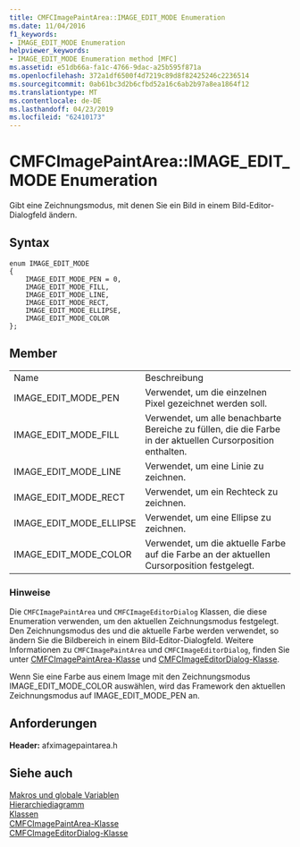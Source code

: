 ```yaml
---
title: CMFCImagePaintArea::IMAGE_EDIT_MODE Enumeration
ms.date: 11/04/2016
f1_keywords:
- IMAGE_EDIT_MODE Enumeration
helpviewer_keywords:
- IMAGE_EDIT_MODE Enumeration method [MFC]
ms.assetid: e51db66a-fa1c-4766-9dac-a25b595f871a
ms.openlocfilehash: 372a1df6500f4d7219c89d8f82425246c2236514
ms.sourcegitcommit: 0ab61bc3d2b6cfbd52a16c6ab2b97a8ea1864f12
ms.translationtype: MT
ms.contentlocale: de-DE
ms.lasthandoff: 04/23/2019
ms.locfileid: "62410173"
---
```

# <a name="cmfcimagepaintareaimageeditmode-enumeration"></a>CMFCImagePaintArea::IMAGE_EDIT_MODE Enumeration

Gibt eine Zeichnungsmodus, mit denen Sie ein Bild in einem Bild-Editor-Dialogfeld ändern.

## <a name="syntax"></a>Syntax

```
enum IMAGE_EDIT_MODE
{
    IMAGE_EDIT_MODE_PEN = 0,
    IMAGE_EDIT_MODE_FILL,
    IMAGE_EDIT_MODE_LINE,
    IMAGE_EDIT_MODE_RECT,
    IMAGE_EDIT_MODE_ELLIPSE,
    IMAGE_EDIT_MODE_COLOR
};
```

## <a name="members"></a>Member

|||
|-|-|
|Name|Beschreibung|
|IMAGE_EDIT_MODE_PEN|Verwendet, um die einzelnen Pixel gezeichnet werden soll.|
|IMAGE_EDIT_MODE_FILL|Verwendet, um alle benachbarte Bereiche zu füllen, die die Farbe in der aktuellen Cursorposition enthalten.|
|IMAGE_EDIT_MODE_LINE|Verwendet, um eine Linie zu zeichnen.|
|IMAGE_EDIT_MODE_RECT|Verwendet, um ein Rechteck zu zeichnen.|
|IMAGE_EDIT_MODE_ELLIPSE|Verwendet, um eine Ellipse zu zeichnen.|
|IMAGE_EDIT_MODE_COLOR|Verwendet, um die aktuelle Farbe auf die Farbe an der aktuellen Cursorposition festgelegt.|

### <a name="remarks"></a>Hinweise

Die `CMFCImagePaintArea` und `CMFCImageEditorDialog` Klassen, die diese Enumeration verwenden, um den aktuellen Zeichnungsmodus festgelegt. Den Zeichnungsmodus des und die aktuelle Farbe werden verwendet, so ändern Sie die Bildbereich in einem Bild-Editor-Dialogfeld. Weitere Informationen zu `CMFCImagePaintArea` und `CMFCImageEditorDialog`, finden Sie unter [CMFCImagePaintArea-Klasse](../../mfc/reference/cmfcimagepaintarea-class.md) und [CMFCImageEditorDialog-Klasse](../../mfc/reference/cmfcimageeditordialog-class.md).

Wenn Sie eine Farbe aus einem Image mit den Zeichnungsmodus IMAGE_EDIT_MODE_COLOR auswählen, wird das Framework den aktuellen Zeichnungsmodus auf IMAGE_EDIT_MODE_PEN an.

## <a name="requirements"></a>Anforderungen

**Header:** afximagepaintarea.h

## <a name="see-also"></a>Siehe auch

[Makros und globale Variablen](../../mfc/reference/mfc-macros-and-globals.md)<br/>
[Hierarchiediagramm](../../mfc/hierarchy-chart.md)<br/>
[Klassen](../../mfc/reference/mfc-classes.md)<br/>
[CMFCImagePaintArea-Klasse](../../mfc/reference/cmfcimagepaintarea-class.md)<br/>
[CMFCImageEditorDialog-Klasse](../../mfc/reference/cmfcimageeditordialog-class.md)
